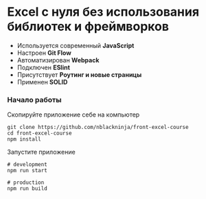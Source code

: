 # Excel с нуля без использования библиотек и фреймворков

- Используется современный **JavaScript**
- Настроен **Git Flow**
- Автоматизирован **Webpack**
- Подключен **ESlint**
- Присутствует **Роутинг и новые страницы**
- Применен **SOLID**

### Начало работы

Скопируйте приложение себе на компьютер

```shell
git clone https://github.com/nblackninja/front-excel-course
cd front-excel-course
npm install
```

Запустите приложение

```shell
# development
npm run start

# production
npm run build
```
